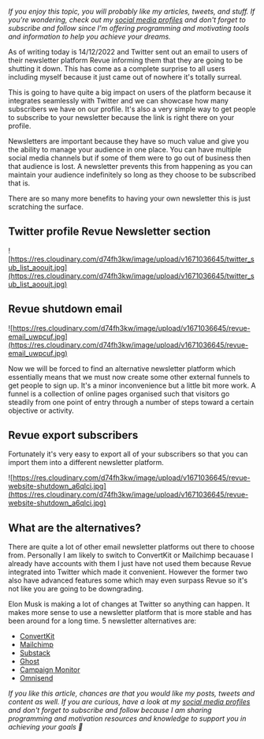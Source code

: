 _If you enjoy this topic, you will probably like my articles, tweets, and stuff. If you're wondering, check out my [social media profiles](https://limey.io/andrewbaisden) and don't forget to subscribe and follow since I'm offering programming and motivating tools and information to help you achieve your dreams._

As of writing today is 14/12/2022 and Twitter sent out an email to users of their newsletter platform Revue informing them that they are going to be shutting it down. This has come as a complete surprise to all users including myself because it just came out of nowhere it's totally surreal.

This is going to have quite a big impact on users of the platform because it integrates seamlessly with Twitter and we can showcase how many subscribers we have on our profile. It's also a very simple way to get people to subscribe to your newsletter because the link is right there on your profile.

Newsletters are important because they have so much value and give you the ability to manage your audience in one place. You can have multiple social media channels but if some of them were to go out of business then that audience is lost. A newsletter prevents this from happening as you can maintain your audience indefinitely so long as they choose to be subscribed that is.

There are so many more benefits to having your own newsletter this is just scratching the surface.

## Twitter profile Revue Newsletter section

![https://res.cloudinary.com/d74fh3kw/image/upload/v1671036645/twitter_sub_list_aooujt.jpg](https://res.cloudinary.com/d74fh3kw/image/upload/v1671036645/twitter_sub_list_aooujt.jpg)

## Revue shutdown email

![https://res.cloudinary.com/d74fh3kw/image/upload/v1671036645/revue-email_uwpcuf.jpg](https://res.cloudinary.com/d74fh3kw/image/upload/v1671036645/revue-email_uwpcuf.jpg)

Now we will be forced to find an alternative newsletter platform which essentially means that we must now create some other external funnels to get people to sign up. It's a minor inconvenience but a little bit more work. A funnel is a collection of online pages organised such that visitors go steadily from one point of entry through a number of steps toward a certain objective or activity.

## Revue export subscribers

Fortunately it's very easy to export all of your subscribers so that you can import them into a different newsletter platform.

![https://res.cloudinary.com/d74fh3kw/image/upload/v1671036645/revue-website-shutdown_a6qlci.jpg](https://res.cloudinary.com/d74fh3kw/image/upload/v1671036645/revue-website-shutdown_a6qlci.jpg)

## What are the alternatives?

There are quite a lot of other email newsletter platforms out there to choose from. Personally I am likely to switch to ConvertKit or Mailchimp becauase I already have accounts with them I just have not used them because Revue integrated into Twitter which made it convenient. However the former two also have advanced features some which may even surpass Revue so it's not like you are going to be downgrading.

Elon Musk is making a lot of changes at Twitter so anything can happen. It makes more sense to use a newsletter platform that is more stable and has been around for a long time. 5 newsletter alternatives are:

- [ConvertKit](https://convertkit.com/)
- [Mailchimp](https://mailchimp.com/en-gb/?currency=GBP)
- [Substack](https://substack.com/)
- [Ghost](https://ghost.org/)
- [Campaign Monitor](https://www.campaignmonitor.com/)
- [Omnisend](https://www.omnisend.com/)

_If you like this article, chances are that you would like my posts, tweets and content as well. If you are curious, have a look at my [social media profiles](https://limey.io/andrewbaisden) and don't forget to subscribe and follow because I am sharing programming and motivation resources and knowledge to support you in achieving your goals 💫_
